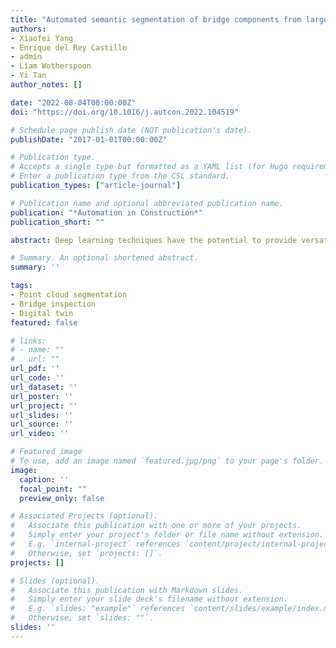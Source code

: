 ```yaml
---
title: "Automated semantic segmentation of bridge components from large-scale point clouds using a weighted superpoint graph"
authors:
- Xiaofei Yang
- Enrique del Rey Castillo
- admin
- Liam Wotherspoon
- Yi Tan
author_notes: []

date: "2022-08-04T00:00:00Z"
doi: "https://doi.org/10.1016/j.autcon.2022.104519"

# Schedule page publish date (NOT publication's date).
publishDate: "2017-01-01T00:00:00Z"

# Publication type.
# Accepts a single type but formatted as a YAML list (for Hugo requirements).
# Enter a publication type from the CSL standard.
publication_types: ["article-journal"]

# Publication name and optional abbreviated publication name.
publication: "*Automation in Construction*"
publication_short: ""

abstract: Deep learning techniques have the potential to provide versatile solutions for automated semantic segmentation of bridge point clouds, but previous studies were limited to small-scale bridge point clouds and focused on limited bridge component categories due to training sample scarcity. Additionally, no prior work considered the intrinsic data imbalance problem in the bridge dataset, with the points unequally distributed between the various components. This paper presents a weighted superpoint graph (WSPG) method, where bridge point clouds were firstly clustered into hundreds of semantically homogeneous superpoints that were then classified into different bridge components using PointNet and Graph Neural Networks. The WSPG method can recognize components directly from large-scale bridge point clouds and alleviate the data imbalance by leveraging a novel loss function that assigns weights according to the number of points contained in different bridge components. The effectiveness of the method was validated on both a real-world dataset with 5 categories of bridge components and a synthetic dataset with 8 categories of bridge components. Experiment results on the real-world dataset showed that the WSPG model achieved the best performance on all overall evaluation metrics of overall accuracy (OA 99.43%), mean class accuracy (mAcc 98.75%) and mean Intersection over Union (mIoU 96.49%) compared to the existing cutting edge models such as PointNet, DGCNN and the original SPG. Additionally, the WSPG method also surpassed the cutting edge representatives in terms of mAcc and mIoU on the synthetic dataset, especially increasing the original SPG by 8.5% mAcc and 6.7% mIoU. The successful application of the proposed method will significantly improve upper-level tasks such as digital twining for existing bridges.

# Summary. An optional shortened abstract.
summary: ''

tags:
- Point cloud segmentation
- Bridge inspection
- Digital twin
featured: false

# links:
# - name: ""
#   url: ""
url_pdf: ''
url_code: ''
url_dataset: ''
url_poster: ''
url_project: ''
url_slides: ''
url_source: ''
url_video: ''

# Featured image
# To use, add an image named `featured.jpg/png` to your page's folder. 
image:
  caption: ''
  focal_point: ""
  preview_only: false

# Associated Projects (optional).
#   Associate this publication with one or more of your projects.
#   Simply enter your project's folder or file name without extension.
#   E.g. `internal-project` references `content/project/internal-project/index.md`.
#   Otherwise, set `projects: []`.
projects: []

# Slides (optional).
#   Associate this publication with Markdown slides.
#   Simply enter your slide deck's filename without extension.
#   E.g. `slides: "example"` references `content/slides/example/index.md`.
#   Otherwise, set `slides: ""`.
slides: ''
---
```


